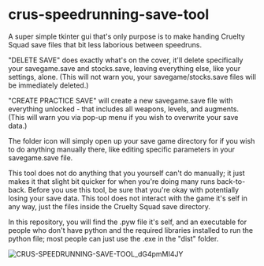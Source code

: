 # crus-speedrunning-save-tool
A super simple tkinter gui that's only purpose is to make handing Cruelty Squad save files that bit less laborious between speedruns.

"DELETE SAVE" does exactly what's on the cover, it'll delete specifically your savegame.save and stocks.save, leaving everything else, like your settings, alone. (This will not warn you, your savegame/stocks.save files will be immediately deleted.)

"CREATE PRACTICE SAVE" will create a new savegame.save file with everything unlocked - that includes all weapons, levels, and augments. (This will warn you via pop-up menu if you wish to overwrite your save data.)

The folder icon will simply open up your save game directory for if you wish to do anything manually there, like editing specific parameters in your savegame.save file.

This tool does not do anything that you yourself can't do manually; it just makes it that slight bit quicker for when you're doing many runs back-to-back. Before you use this tool, be sure that you're okay with potentially losing your save data. This tool does not interact with the game it's self in any way, just the files inside the Cruelty Squad save directory.

In this repository, you will find the .pyw file it's self, and an executable for people who don't have python and the required libraries installed to run the python file; most people can just use the .exe in the "dist" folder.


![CRUS-SPEEDRUNNING-SAVE-TOOL_dG4pmMI4JY](https://github.com/Radium-Girl/crus-speedrunning-save-tool/assets/173576581/8b5943c6-62a6-43d4-955d-7de7eb6a1519)

